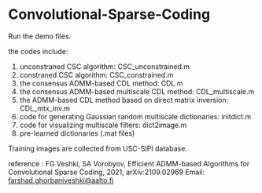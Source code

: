 # Convolutional-Sparse-Coding
Run the demo files.

the codes include:

1) unconstraned CSC algorithm: CSC_unconstrained.m
2) constraned CSC algorithm: CSC_constrained.m
3) the consensus ADMM-based CDL method: CDL.m
4) the consensus ADMM-based multiscale CDL method: CDL_multiscale.m
5) the ADMM-based CDL method based on direct matrix inversion: CDL_mtx_inv.m
6) code for generating Gaussian random multiscale dictionaries: initdict.m
7) code for visualizing multiscale filters: dict2image.m
8) pre-learned dictionaries (.mat files)

Training images are collected from USC-SIPI database.

reference : FG Veshki, SA Vorobyov, Efficient ADMM-based Algorithms for Convolutional Sparse Coding, 2021, arXiv:2109.02969
Email: farshad.ghorbaniveshki@aalto.fi
